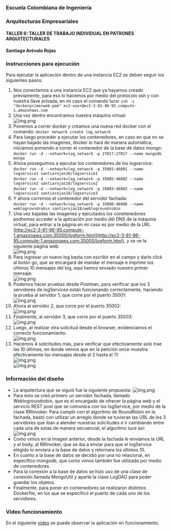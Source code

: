 ### Escuela Colombiana de Ingeniería

### Arquitecturas Empresariales



#### TALLER 6: TALLER DE TRABAJO INDIVIDUAL EN PATRONES ARQUITECTURALES

#### Santiago Arévalo Rojas

### Instrucciones para ejecución
Para ejecutar la aplicación dentro de una instancia EC2 se deben seguir los siguientes pasos:

1. Nos conectamos a una instancia EC2 que ya hayamos creado previamente, para eso lo hacemos por medio del protocolo ssh y con nuestra llave privada, en mi caso el comando luce:
    ```ssh -i "dockerprimerweb.pem" ec2-user@ec2-3-81-96-95.compute-1.amazonaws.com```  
2. Una vez dentro encontramos nuestra máquina virtual:  
    ![img.png](img/img.png)  
3. Ponemos a correr docker y creamos una nueva red docker con el comando:
    ```docker network create log_network```
4. Para luego proceder a ejecutar los contenedores, en caso en que no se hayan bajado las imagenes, docker lo hará de manera automática, iniciamos poniendo a correr el contenedor de la base de datos mongo:  
    ```docker run -d --network=log_network -p 27017:27017 --name mongodb mongo```  
5. Ahora proseguimos a ejecutar los contenedores de los logservice:  
    ```docker run -d --network=log_network -p 35001:46001 --name logservice1 santiarojas18/logservice1```  
    ```docker run -d --network=log_network -p 35002:46002 --name logservice2 santiarojas18/logservice2```  
    ```docker run -d --network=log_network -p 35003:46003 --name logservice3 santiarojas18/logservice3```  
6. Y ahora corremos el contenedor del servidor fachada:  
    ```docker run -d --network=log_network -p 35000:46000 --name weblogroundrobin santiarojas18/weblogroundrobin```
7. Una vez bajadas las imagenes y ejecutados los conetenedores podremos acceder a la aplicación por medio del DNS de la máquina virtual, para entrar a la página en mi caso es por medio de la URL [http://ec2-3-81-96-95.compute-1.amazonaws.com:35000/logform.html](http://ec2-3-81-96-95.compute-1.amazonaws.com:35000/logform.html), y se ve la siguiente página web:  
    ![img.png](img/img2.png)  
8. Para ingresar un nuevo log basta con escribir en el campo y darle click al botón go, que se encargará de mandar el mensaje e imprimir los últimos 10 mensajes del log, aquí hemos enviado nuestro primer mensaje:  
    ![img.png](img/img3.png)  
9. Podemos hacer pruebas desde Postman, para verificar que los 3 servidores de logServices están funcionando correctamente, haciendo la prueba al servidor 1, que corre por el puerto 35001:  
    ![img.png](img/img4.png)  
10. Ahora al servidor 2, que corre por el puerto 35002:  
    ![img.png](img/img5.png)  
11. Finalmente, al servidor 3, que corre por el puerto 35003:  
    ![img.png](img/img6.png)  
12. Luego, al realizar otra solicitud desde el browser, evidenciamos el correcto funcionamiento:  
    ![img.png](img/img7.png)  
13. Hacemos 4 solicitudes más, para verificar que efectivamente solo trae las 10 últimas, en donde vemos que en la petición once muestra efectivamente los mensajes desde el 2 hasta el 11:  
    ![img.png](img/img8.png)  
    ![img.png](img/img9.png)  

### Información del diseño  

* La arquitectura que se siguió fue la siguiente propuesta:
    ![img.png](img/img10.png)  
* Para esto se creó primero un servidor fachada, llamado Weblogroundrobin, que es el encargado de ofrecer la página web y el servicio REST post que se comunica con los logService, por medio de la clase RRInvoker. Para cumplir con el algoritmo de RoundRobin en la fachada, bastó con utilizar un arreglo donde se tuvieran las URL de los 3 servidores que iban a atender nuestras solicitudes e ir cambiando entre cada una de estas de manera secuencial, el algoritmo luce así:  
    ![img.png](img/img11.png)  
* Como vimos en la imagen anterior, desde la fachada le enviamos la URL y el body, al RRInvoker, que se iba a enviar para que el logService elegido lo enviara a la base de datos y retornara los últimos 10.
* En cuanto a la base de datos se decidió por una no relacional, en específico mongodb, que como vimos también fue utilizada por medio de contenedores.
* Para la conexión a la base de datos se hizo uso de una clase de conexión llamada MongoUtil y aparte la clase LogDAO para poder guardar los objetos.
* Finalmente, para poner en contenedores se realizaron distintos Dockerfile, en los que se especificó el puerto de cada uno de los servidores.

### Video funcionamiento

En el siguiente [video](img/LAB6Video.mp4) se puede observar la aplicación en funcionamiento.
